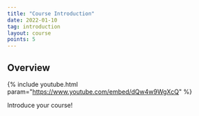 ```yaml
---
title: "Course Introduction"
date: 2022-01-10
tag: introduction
layout: course
points: 5
---
```


## Overview

{% include youtube.html param="https://www.youtube.com/embed/dQw4w9WgXcQ" %}

Introduce your course!